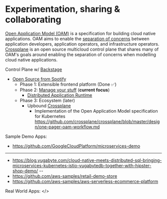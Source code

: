 # Experimentation, sharing & collaborating

[Open Application Model (OAM)](https://github.com/oam-dev/spec) is a specification for building cloud native applications. OAM aims to enable the [separation of concerns](https://github.com/oam-dev/spec/blob/d16d5add/introduction.md) between application developers, application operators, and infrastructure operators. [Crossplane](https://crossplane.io/) is an open source multicloud control plane that shares many of OAM's goals around enabling the separation of concerns when modelling cloud native applications.
  
Control Plane w/ [Backstage](https://backstage.io/)

* [Open Source from Spotify](https://labs.spotify.com/2020/04/21/how-we-use-backstage-at-spotify/)
  * Phase 1: Extensible frontend platform (Done ✅) 
  * Phase 2: [Manage your stuff](https://backstage.io/blog/2020/05/22/phase-2-service-catalog) (**current focus**)
     * [Distributed Application Runtime](https://dapr.io/)
  * Phase 3: Ecosystem (later)
     * Upbound [Crossplane](https://github.com/crossplane/crossplane)
       * Implementation of the Open Application Model specification for Kubernetes https://github.com/crossplane/crossplane/blob/master/design/one-pager-oam-workflow.md
       
Sample Demo Apps:  
  * https://github.com/GoogleCloudPlatform/microservices-demo
 ---
 * https://blog.yugabyte.com/cloud-native-meets-distributed-sql-bringing-microservices-kubernetes-istio-yugabytedb-together-with-hipster-shop-demo/
 --   
  * https://github.com/aws-samples/retail-demo-store
  * https://github.com/aws-samples/aws-serverless-ecommerce-platform
 
Real World Apps:
</>
